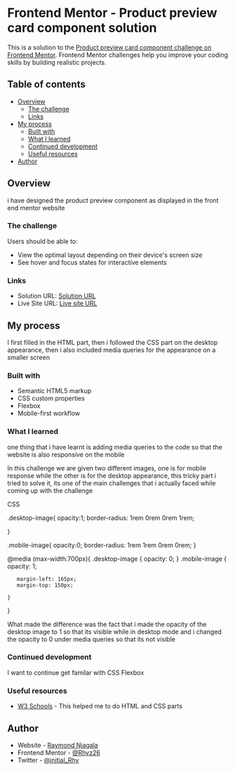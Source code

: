 # Frontend Mentor - Product preview card component solution

This is a solution to the [Product preview card component challenge on Frontend Mentor](https://www.frontendmentor.io/challenges/product-preview-card-component-GO7UmttRfa). Frontend Mentor challenges help you improve your coding skills by building realistic projects. 

## Table of contents

- [Overview](#overview)
  - [The challenge](#the-challenge)
  - [Links](#links)
- [My process](#my-process)
  - [Built with](#built-with)
  - [What I learned](#what-i-learned)
  - [Continued development](#continued-development)
  - [Useful resources](#useful-resources)
- [Author](#author)



## Overview
i have designed the product preview component as displayed in the front end mentor website

### The challenge

Users should be able to:

- View the optimal layout depending on their device's screen size
- See hover and focus states for interactive elements


### Links

- Solution URL: [Solution URL](https://github.com/Rhyz26/product-preview-component.git)
- Live Site URL: [Live site URL](https://product-preview-component-rho.vercel.app/)

## My process
I first filled in the HTML part, then i followed the CSS part on the desktop appearance, then i also included media queries for the appearance on a smaller screen 

### Built with

- Semantic HTML5 markup
- CSS custom properties
- Flexbox
- Mobile-first workflow

### What I learned

one thing that i have learnt is adding media queries to the code so that the website is also responsive on the mobile 

In this challenge we are given two different images, one is for mobile response while the other is for the desktop appearance, this tricky part i tried to solve it, its one of the main challenges that i actually faced while coming up with the challenge 



CSS

.desktop-image{
    opacity:1;
    border-radius: 1rem 0rem 0rem 1rem;

}

.mobile-image{
    opacity:0;
    border-radius: 1rem 1rem 0rem 0rem;
}


@media (max-width:700px){
   .desktop-image {
        opacity: 0;
    }
    .mobile-image {
       opacity: 1;
      
       margin-left: 165px;
       margin-top: 150px;
       
    }

}

What made the difference was the fact that i made the opacity of the desktop image to 1 so that its visible while in desktop mode and i changed the opacity to 0 under media queries so that its not visible


### Continued development

I want to continue get familar with CSS Flexbox

### Useful resources

- [W3 Schools](https://w3schools.com) - This helped me to do HTML and CSS parts 

## Author

- Website - [Raymond Njagala](https://personal-portfolio-web-cyan.vercel.app/)
- Frontend Mentor - [@Rhyz26](https://www.frontendmentor.io/profile/Rhyz26)
- Twitter - [@initial_Rhy](https://www.twitter.com/Initial_Rhy)

